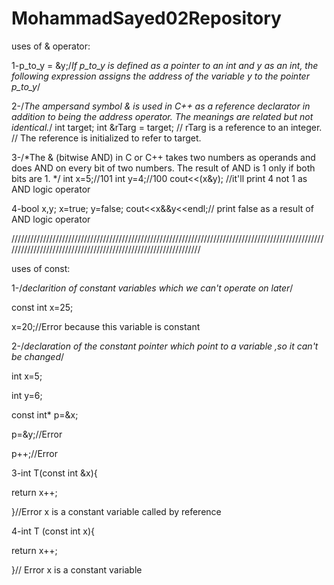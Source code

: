 # MohammadSayed02Repository
uses of & operator:

1-p_to_y = &y;/*If p_to_y is defined as a pointer to an int and y as an int, the following expression assigns the address of the variable y to the pointer p_to_y*/

2-/*The ampersand symbol & is used in C++ as a reference declarator in addition to being the address operator. The meanings are related but not identical.*/
int target;
int &rTarg = target;  // rTarg is a reference to an integer.
// The reference is initialized to refer to target.

3-/*The & (bitwise AND) in C or C++ takes two numbers as operands and does AND on every bit of two numbers. The result of AND is 1 only if both bits are 1. */
int x=5;//101
int y=4;//100
cout<<(x&y); //it'll print 4 not 1 as AND logic operator

4-bool x,y;
x=true;
y=false;
cout<<x&&y<<endl;// print false as a result of AND logic operator

///////////////////////////////////////////////////////////////////////////////////////////////////////////////////////////////////////////////////////////////

uses of const:

1-/*declarition of constant variables which we can't operate on later*/

const int x=25;

x=20;//Error because this variable is constant


2-/*declaration of the constant pointer which point to a variable ,so it can't be changed*/

int x=5;

int y=6;

const int* p=&x;

p=&y;//Error

p++;//Error


3-int T(const int &x){

return x++;

}//Error x is a constant variable called by reference

4-int T (const int x){

return x++;

}// Error x is a constant variable